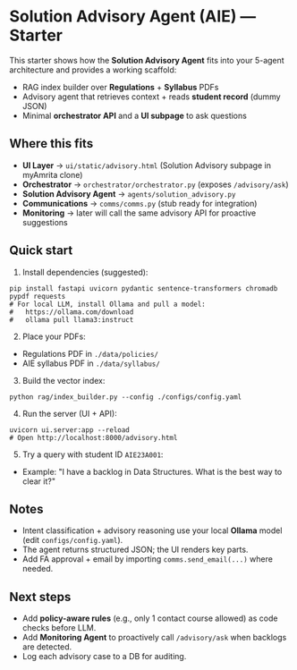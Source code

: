 # Solution Advisory Agent (AIE) — Starter

This starter shows how the **Solution Advisory Agent** fits into your 5-agent architecture and provides a working scaffold:
- RAG index builder over **Regulations** + **Syllabus** PDFs
- Advisory agent that retrieves context + reads **student record** (dummy JSON)
- Minimal **orchestrator API** and a **UI subpage** to ask questions

## Where this fits
- **UI Layer** → `ui/static/advisory.html` (Solution Advisory subpage in myAmrita clone)
- **Orchestrator** → `orchestrator/orchestrator.py` (exposes `/advisory/ask`)
- **Solution Advisory Agent** → `agents/solution_advisory.py`
- **Communications** → `comms/comms.py` (stub ready for integration)
- **Monitoring** → later will call the same advisory API for proactive suggestions

## Quick start
1) Install dependencies (suggested):
```
pip install fastapi uvicorn pydantic sentence-transformers chromadb pypdf requests
# For local LLM, install Ollama and pull a model:
#   https://ollama.com/download
#   ollama pull llama3:instruct
```
2) Place your PDFs:
- Regulations PDF in `./data/policies/`
- AIE syllabus PDF in `./data/syllabus/`

3) Build the vector index:
```
python rag/index_builder.py --config ./configs/config.yaml
```

4) Run the server (UI + API):
```
uvicorn ui.server:app --reload
# Open http://localhost:8000/advisory.html
```

5) Try a query with student ID `AIE23A001`:
- Example: "I have a backlog in Data Structures. What is the best way to clear it?"

## Notes
- Intent classification + advisory reasoning use your local **Ollama** model (edit `configs/config.yaml`).
- The agent returns structured JSON; the UI renders key parts.
- Add FA approval + email by importing `comms.send_email(...)` where needed.

## Next steps
- Add **policy-aware rules** (e.g., only 1 contact course allowed) as code checks before LLM.
- Add **Monitoring Agent** to proactively call `/advisory/ask` when backlogs are detected.
- Log each advisory case to a DB for auditing.
